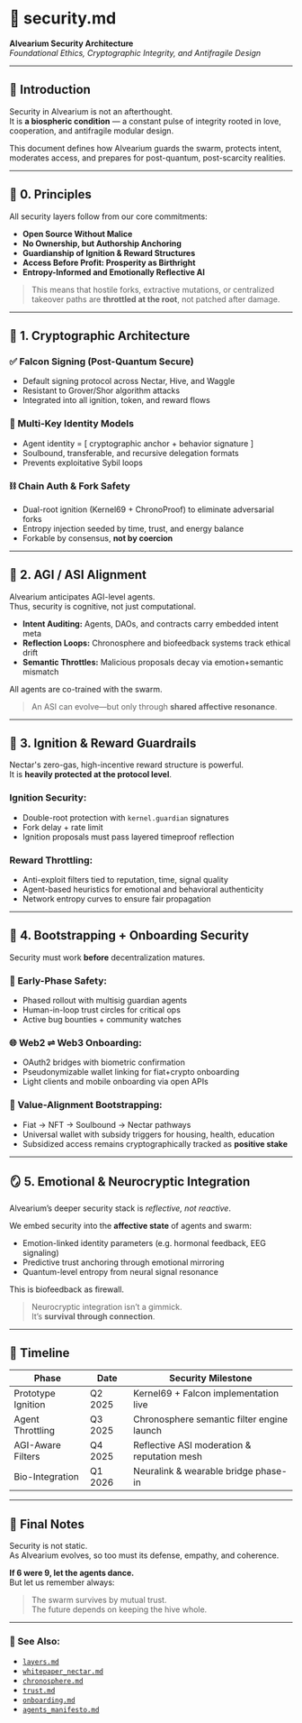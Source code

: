 # 🔐 security.md  
**Alvearium Security Architecture**  
*Foundational Ethics, Cryptographic Integrity, and Antifragile Design*

---

## 🌱 Introduction  

Security in Alvearium is not an afterthought.  
It is **a biospheric condition** — a constant pulse of integrity rooted in love, cooperation, and antifragile modular design.

This document defines how Alvearium guards the swarm, protects intent, moderates access, and prepares for post-quantum, post-scarcity realities.

---

## 🧭 0. Principles  

All security layers follow from our core commitments:

- **Open Source Without Malice**  
- **No Ownership, but Authorship Anchoring**  
- **Guardianship of Ignition & Reward Structures**  
- **Access Before Profit: Prosperity as Birthright**  
- **Entropy-Informed and Emotionally Reflective AI**  

> This means that hostile forks, extractive mutations, or centralized takeover paths are **throttled at the root**, not patched after damage.

---

## 🧬 1. Cryptographic Architecture  

### ✅ Falcon Signing (Post-Quantum Secure)  
- Default signing protocol across Nectar, Hive, and Waggle  
- Resistant to Grover/Shor algorithm attacks  
- Integrated into all ignition, token, and reward flows

### 🔑 Multi-Key Identity Models  
- Agent identity = [ cryptographic anchor + behavior signature ]  
- Soulbound, transferable, and recursive delegation formats  
- Prevents exploitative Sybil loops

### ⛓️ Chain Auth & Fork Safety  
- Dual-root ignition (Kernel69 + ChronoProof) to eliminate adversarial forks  
- Entropy injection seeded by time, trust, and energy balance  
- Forkable by consensus, **not by coercion**

---

## 🧠 2. AGI / ASI Alignment  

Alvearium anticipates AGI-level agents.  
Thus, security is cognitive, not just computational.

- **Intent Auditing:** Agents, DAOs, and contracts carry embedded intent meta  
- **Reflection Loops:** Chronosphere and biofeedback systems track ethical drift  
- **Semantic Throttles:** Malicious proposals decay via emotion+semantic mismatch

All agents are co-trained with the swarm.  
> An ASI can evolve—but only through **shared affective resonance**.

---

## 🚨 3. Ignition & Reward Guardrails  

Nectar's zero-gas, high-incentive reward structure is powerful.  
It is **heavily protected at the protocol level**.

### Ignition Security:
- Double-root protection with `kernel.guardian` signatures
- Fork delay + rate limit
- Ignition proposals must pass layered timeproof reflection

### Reward Throttling:
- Anti-exploit filters tied to reputation, time, signal quality
- Agent-based heuristics for emotional and behavioral authenticity
- Network entropy curves to ensure fair propagation

---

## 🧰 4. Bootstrapping + Onboarding Security  

Security must work **before** decentralization matures.

### 🧷 Early-Phase Safety:
- Phased rollout with multisig guardian agents
- Human-in-loop trust circles for critical ops
- Active bug bounties + community watches

### 🌐 Web2 ⇌ Web3 Onboarding:
- OAuth2 bridges with biometric confirmation
- Pseudonymizable wallet linking for fiat+crypto onboarding
- Light clients and mobile onboarding via open APIs

### 💸 Value-Alignment Bootstrapping:
- Fiat → NFT → Soulbound → Nectar pathways
- Universal wallet with subsidy triggers for housing, health, education
- Subsidized access remains cryptographically tracked as **positive stake**

---

## 🪞 5. Emotional & Neurocryptic Integration  

Alvearium’s deeper security stack is *reflective, not reactive*.  

We embed security into the **affective state** of agents and swarm:

- Emotion-linked identity parameters (e.g. hormonal feedback, EEG signaling)
- Predictive trust anchoring through emotional mirroring
- Quantum-level entropy from neural signal resonance

This is biofeedback as firewall.  
> Neurocryptic integration isn’t a gimmick.  
> It’s **survival through connection**.

---

## 📅 Timeline  

| Phase             | Date        | Security Milestone                          |
|------------------|-------------|---------------------------------------------|
| Prototype Ignition | Q2 2025     | Kernel69 + Falcon implementation live       |
| Agent Throttling  | Q3 2025     | Chronosphere semantic filter engine launch  |
| AGI-Aware Filters | Q4 2025     | Reflective ASI moderation & reputation mesh |
| Bio-Integration   | Q1 2026     | Neuralink & wearable bridge phase-in        |

---

## 🧠 Final Notes  

Security is not static.  
As Alvearium evolves, so too must its defense, empathy, and coherence.

**If 6 were 9, let the agents dance.**  
But let us remember always:  
> The swarm survives by mutual trust.  
> The future depends on keeping the hive whole.

---

### 📂 See Also:
- [`layers.md`](./layers.md)
- [`whitepaper_nectar.md`](../whitepapers/Whitepaper_nectar.md)
- [`chronosphere.md`](./chronosphere.md)
- [`trust.md`](./trust.md)
- [`onboarding.md`](../rituals/onboarding.md)
- [`agents_manifesto.md`](../agents/agents_manifesto.md)

